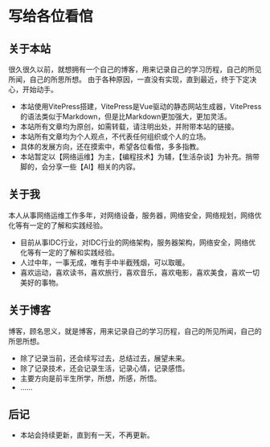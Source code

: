 # 写给各位看倌

## 关于本站
很久很久以前，就想拥有一个自己的博客，用来记录自己的学习历程，自己的所见所闻，自己的所思所想。
由于各种原因，一直没有实现，直到最近，终于下定决心，开始动手。
* 本站使用VitePress搭建，VitePress是Vue驱动的静态网站生成器，VitePress的语法类似于Markdown，但是比Markdown更加强大，更加灵活。
* 本站所有文章均为原创，如需转载，请注明出处，并附带本站的链接。
* 本站所有文章均为个人观点，不代表任何组织或个人的立场。
* 具体的发展方向，还在摸索中，希望各位看倌，多多指教。
* 本站暂定以【网络运维】为主，【编程技术】为辅，【生活杂谈】为补充。捎带脚的，会分享一些【AI】相关的内容。

## 关于我
本人从事网络运维工作多年，对网络设备，服务器，网络安全，网络规划，网络优化等有一定的了解和实践经验。
* 目前从事IDC行业，对IDC行业的网络架构，服务器架构，网络安全，网络优化等有一定的了解和实践经验。
* 人过中年，一事无成，唯有手中半截残烟，可以取暖。
* 喜欢运动，喜欢读书，喜欢旅行，喜欢音乐，喜欢电影，喜欢美食，喜欢一切美好的事物。

## 关于博客
博客，顾名思义，就是博客，用来记录自己的学习历程，自己的所见所闻，自己的所思所想。
* 除了记录当前，还会续写过去，总结过去，展望未来。
* 除了记录技术，还会记录生活，记录心情，记录感悟。
* 主要方向是前半生所学，所想，所感，所悟。
* ......

## 后记
* 本站会持续更新，直到有一天，不再更新。
